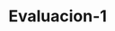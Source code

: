 # Evaluacion-1
<!DOCTYPE html>
<html>
<head>
	<meta charset="utf-8">
	<title>Hola</title>
</head>
<body>
<script>
let opcion = 0, operando_uno, operando_dos, operando_tres
while(opcion !=8){
	alert("Menu De Operaciones")
	opcion = prompt('Introduzca  que operacion se ralizara:'+'1: Suma / 2: Resta / 3: Multiplicacion / 4: Division / 5: Raiz Cuadrada / 6: Formula General / 7: Binomio Cuadrado Perfecto /8: Salir','')
	switch(parseInt(opcion)){
		case 1:  alert("Suma")
		operando_uno = prompt('Primer Operando:','')
		operando_dos = prompt('Segundo Operando:','')
		alert("Resultado:"+(parseInt(operando_uno) + parseInt(operando_dos)))
	break;
	case 2:  alert("Resta")
		operando_uno = prompt('Primer Operando:','')
		operando_dos = prompt('Segundo Operando:','')
		alert("Resultado:"+(parseInt(operando_uno) - parseInt(operando_dos)))
	break;
case 3:  alert("Muliplicacion")
		operando_uno = prompt('Primer Operando:','')
		operando_dos = prompt('Segundo Operando:','')
		alert("Resultado:"+(parseInt(operando_uno) * parseInt(operando_dos)))
	break;
case 4:  alert("Division")
		operando_uno = prompt('Primer Operando:','')
		operando_dos = prompt('Segundo Operando:','')
		alert("Resultado:"+(parseInt(operando_uno) / parseInt(operando_dos)))
	break;
case 5:  alert("Raiz Cuadrada")
		const numero = 25;
                const raizCuadrada = Math.sqrt(numero);
               alert("resultado" +raizCuadrada); //5
	break;
case 6:  alert("Formula General")
		var a = parseInt(prompt("Variable a"));
        var b = parseInt(prompt("Variable b"));
        var c = parseInt(prompt("Variable c"));
		
		function x1 (a, b, c){
			return (((-1)*b)-(Math.sqrt(Math.pow(b,2)) - (4*a*c)))/(2*a);
		}
        var resultado_x1 = x1 (a,b,c);
        alert("x1 =" + resultado_x1)
		function x2 (a, b, c){
			return (((-1)*b)-(Math.sqrt(Math.pow(b,2)) - (4*a*c)))/(2*a);
		}
        var resultado_x2 = x1 (a,b,c);
        alert("x2 =" + resultado_x2)
		
	    
	
     alert("solucion 1:" + solu1);
     alert("solucion 2:" + solu2);
break;
case 7:  alert("Binomio Cuadrado Perfecto")
        var a = parseInt(prompt("Variable a"));
        var b = parseInt(prompt("Variable b"));
        
        function yei(a,b){
        	return a^2 * b^2;
        }
     var result = yei (a,b)
     alert("bin =" + result);
    
	break;
case 8: alert("Gracias por usar el programa, nos vamos")
break;
default:alert("Por Favor Ingrese Una Opcion Valida.")
	}
}
</script>


</body>
</html>
